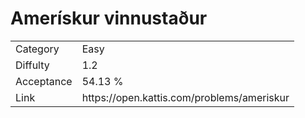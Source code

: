 # Amerískur vinnustaður

<table>
    <tr>
        <td>Category</td>
        <td>Easy</td>
    </tr>
    <tr>
        <td>Diffulty</td>
        <td>1.2</td>
    </tr>
    <tr>
        <td>Acceptance</td>
        <td>54.13 %</td>
    </tr>
    <tr>
        <td>Link</td>
        <td>https://open.kattis.com/problems/ameriskur</td>
    </tr>
</table>